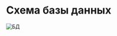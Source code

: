# Схема базы данных
![БД](https://github.com/user-attachments/assets/9f548f42-1cd0-424c-93b4-3d4483b19fd2)
